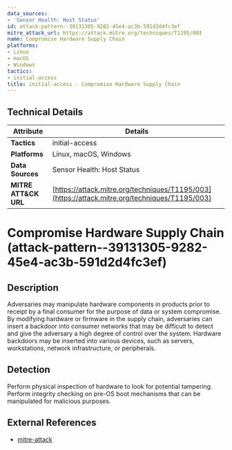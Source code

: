 ```yaml
---
data_sources:
- 'Sensor Health: Host Status'
id: attack-pattern--39131305-9282-45e4-ac3b-591d2d4fc3ef
mitre_attack_url: https://attack.mitre.org/techniques/T1195/003
name: Compromise Hardware Supply Chain
platforms:
- Linux
- macOS
- Windows
tactics:
- initial-access
title: initial-access - Compromise Hardware Supply Chain
---
```


## Technical Details

| Attribute | Details |
|-----------|----------|
| **Tactics** | initial-access |
| **Platforms** | Linux, macOS, Windows |
| **Data Sources** | Sensor Health: Host Status |
| **MITRE ATT&CK URL** | [https://attack.mitre.org/techniques/T1195/003](https://attack.mitre.org/techniques/T1195/003) |

# Compromise Hardware Supply Chain (attack-pattern--39131305-9282-45e4-ac3b-591d2d4fc3ef)

## Description
Adversaries may manipulate hardware components in products prior to receipt by a final consumer for the purpose of data or system compromise. By modifying hardware or firmware in the supply chain, adversaries can insert a backdoor into consumer networks that may be difficult to detect and give the adversary a high degree of control over the system. Hardware backdoors may be inserted into various devices, such as servers, workstations, network infrastructure, or peripherals.

## Detection
Perform physical inspection of hardware to look for potential tampering. Perform integrity checking on pre-OS boot mechanisms that can be manipulated for malicious purposes.

## External References
- [mitre-attack](https://attack.mitre.org/techniques/T1195/003)
